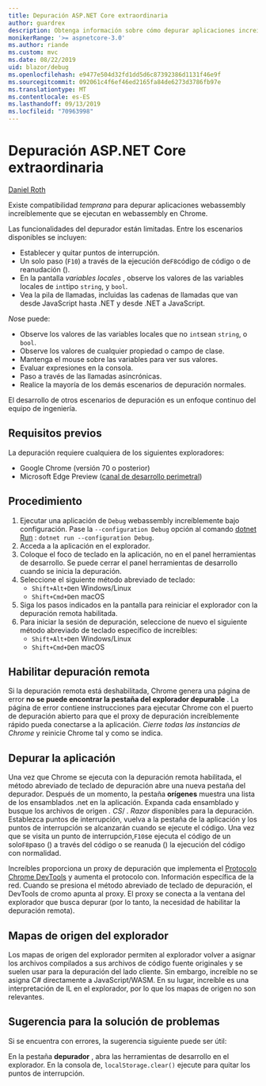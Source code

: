 ```yaml
---
title: Depuración ASP.NET Core extraordinaria
author: guardrex
description: Obtenga información sobre cómo depurar aplicaciones increíbles.
monikerRange: '>= aspnetcore-3.0'
ms.author: riande
ms.custom: mvc
ms.date: 08/22/2019
uid: blazor/debug
ms.openlocfilehash: e9477e504d32fd1dd5d6c87392386d1131f46e9f
ms.sourcegitcommit: 092061c4f6ef46ed2165fa84de6273d3786fb97e
ms.translationtype: MT
ms.contentlocale: es-ES
ms.lasthandoff: 09/13/2019
ms.locfileid: "70963998"
---
```

# <a name="debug-aspnet-core-blazor"></a>Depuración ASP.NET Core extraordinaria

[Daniel Roth](https://github.com/danroth27)

Existe compatibilidad *temprana* para depurar aplicaciones webassembly increíblemente que se ejecutan en webassembly en Chrome.

Las funcionalidades del depurador están limitadas. Entre los escenarios disponibles se incluyen:

* Establecer y quitar puntos de interrupción.
* Un solo paso (`F10`) a través de la ejecución de`F8`código de código o de reanudación ().
* En la pantalla *variables locales* , observe los valores de las variables locales de `int`tipo `string`, y `bool`.
* Vea la pila de llamadas, incluidas las cadenas de llamadas que van desde JavaScript hasta .NET y desde .NET a JavaScript.

*No*se puede:

* Observe los valores de las variables locales que no `int`sean `string`, o `bool`.
* Observe los valores de cualquier propiedad o campo de clase.
* Mantenga el mouse sobre las variables para ver sus valores.
* Evaluar expresiones en la consola.
* Paso a través de las llamadas asincrónicas.
* Realice la mayoría de los demás escenarios de depuración normales.

El desarrollo de otros escenarios de depuración es un enfoque continuo del equipo de ingeniería.

## <a name="prerequisites"></a>Requisitos previos

La depuración requiere cualquiera de los siguientes exploradores:

* Google Chrome (versión 70 o posterior)
* Microsoft Edge Preview ([canal de desarrollo perimetral](https://www.microsoftedgeinsider.com))

## <a name="procedure"></a>Procedimiento

1. Ejecutar una aplicación de `Debug` webassembly increíblemente bajo configuración. Pase la `--configuration Debug` opción al comando [dotnet Run](/dotnet/core/tools/dotnet-run) : `dotnet run --configuration Debug`.
1. Acceda a la aplicación en el explorador.
1. Coloque el foco de teclado en la aplicación, no en el panel herramientas de desarrollo. Se puede cerrar el panel herramientas de desarrollo cuando se inicia la depuración.
1. Seleccione el siguiente método abreviado de teclado:
   * `Shift+Alt+D`en Windows/Linux
   * `Shift+Cmd+D`en macOS
1. Siga los pasos indicados en la pantalla para reiniciar el explorador con la depuración remota habilitada.
1. Para iniciar la sesión de depuración, seleccione de nuevo el siguiente método abreviado de teclado específico de increíbles:
   * `Shift+Alt+D`en Windows/Linux
   * `Shift+Cmd+D`en macOS

## <a name="enable-remote-debugging"></a>Habilitar depuración remota

Si la depuración remota está deshabilitada, Chrome genera una página de error **no se puede encontrar la pestaña del explorador depurable** . La página de error contiene instrucciones para ejecutar Chrome con el puerto de depuración abierto para que el proxy de depuración increíblemente rápido pueda conectarse a la aplicación. *Cierre todas las instancias de Chrome* y reinicie Chrome tal y como se indica.

## <a name="debug-the-app"></a>Depurar la aplicación

Una vez que Chrome se ejecuta con la depuración remota habilitada, el método abreviado de teclado de depuración abre una nueva pestaña del depurador. Después de un momento, la pestaña **orígenes** muestra una lista de los ensamblados .net en la aplicación. Expanda cada ensamblado y busque los archivos de origen *. CS*/ *. Razor* disponibles para la depuración. Establezca puntos de interrupción, vuelva a la pestaña de la aplicación y los puntos de interrupción se alcanzarán cuando se ejecute el código. Una vez que se visita un punto de interrupción,`F10`se ejecuta el código de un solo`F8`paso () a través del código o se reanuda () la ejecución del código con normalidad.

Increíbles proporciona un proxy de depuración que implementa el [Protocolo Chrome DevTools](https://chromedevtools.github.io/devtools-protocol/) y aumenta el protocolo con. Información específica de la red. Cuando se presiona el método abreviado de teclado de depuración, el DevTools de cromo apunta al proxy. El proxy se conecta a la ventana del explorador que busca depurar (por lo tanto, la necesidad de habilitar la depuración remota).

## <a name="browser-source-maps"></a>Mapas de origen del explorador

Los mapas de origen del explorador permiten al explorador volver a asignar los archivos compilados a sus archivos de código fuente originales y se suelen usar para la depuración del lado cliente. Sin embargo, increíble no se asigna C# directamente a JavaScript/WASM. En su lugar, increíble es una interpretación de IL en el explorador, por lo que los mapas de origen no son relevantes.

## <a name="troubleshooting-tip"></a>Sugerencia para la solución de problemas

Si se encuentra con errores, la sugerencia siguiente puede ser útil:

En la pestaña **depurador** , abra las herramientas de desarrollo en el explorador. En la consola de, `localStorage.clear()` ejecute para quitar los puntos de interrupción.
